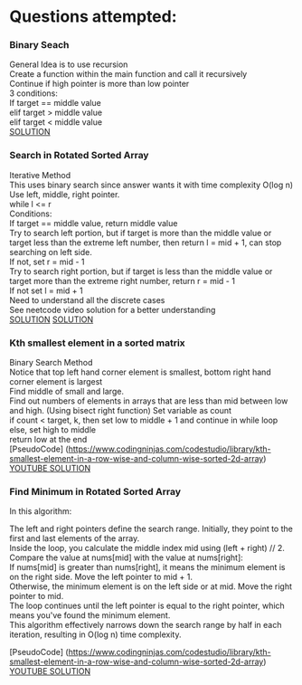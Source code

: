 # Questions attempted:

### Binary Seach
General Idea is to use recursion <br />
Create a function within the main function and call it recursively <br />
Continue if high pointer is more than low pointer <br />
3 conditions: <br />
If target == middle value <br />
elif target > middle value <br />
elif target < middle value <br />
[SOLUTION](https://www.youtube.com/watch?v=s4DPM8ct1pI)

### Search in Rotated Sorted Array
Iterative Method <br />
This uses binary search since answer wants it with time complexity O(log n) <br />
Use left, middle, right pointer.<br />
while l <= r <br />
Conditions: <br />
If target == middle value, return middle value <br />
Try to search left portion, but if target is more than the middle value or target less than the extreme left number, then return l = mid + 1, can stop searching on left side. <br />
If not, set r = mid - 1 <br />
Try to search right portion, but if target is less than the middle value or target more than the extreme right number, return r = mid - 1 <br />
If not set l = mid + 1 <br />
Need to understand all the discrete cases <br />
See neetcode video solution for a better understanding <br />
[SOLUTION](https://www.youtube.com/watch?v=U8XENwh8Oy8)
[SOLUTION](https://www.youtube.com/watch?v=oTfPJKGEHcc)

### Kth smallest element in a sorted matrix
Binary Search Method <br />
Notice that top left hand corner element is smallest, bottom right hand corner element is largest<br />
Find middle of small and large.<br />
Find out numbers of elements in arrays that are less than mid between low and high. (Using bisect right function) Set variable as count <br />
if count < target, k, then set low to middle + 1 and continue in while loop <br />
else, set high to middle <br />
return low at the end <br />
[PseudoCode] (https://www.codingninjas.com/codestudio/library/kth-smallest-element-in-a-row-wise-and-column-wise-sorted-2d-array)
[YOUTUBE SOLUTION](https://www.youtube.com/watch?v=0d6WF79hQME)

### Find Minimum in Rotated Sorted Array
In this algorithm:

The left and right pointers define the search range. Initially, they point to the first and last elements of the array. <br /> 
Inside the loop, you calculate the middle index mid using (left + right) // 2. <br />
Compare the value at nums[mid] with the value at nums[right]: <br />
If nums[mid] is greater than nums[right], it means the minimum element is on the right side. Move the left  pointer to mid + 1. <br />
Otherwise, the minimum element is on the left side or at mid. Move the right pointer to mid. <br />
The loop continues until the left pointer is equal to the right pointer, which means you've found the minimum element. <br />
This algorithm effectively narrows down the search range by half in each iteration, resulting in O(log n) time complexity. <br />






[PseudoCode] (https://www.codingninjas.com/codestudio/library/kth-smallest-element-in-a-row-wise-and-column-wise-sorted-2d-array)
[YOUTUBE SOLUTION](https://www.youtube.com/watch?v=0d6WF79hQME)